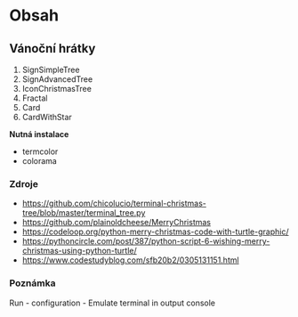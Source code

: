 # Obsah 
## Vánoční hrátky

1. SignSimpleTree
2. SignAdvancedTree
3. IconChristmasTree
4. Fractal
5. Card
6. CardWithStar

**Nutná instalace**
* termcolor
* colorama




### Zdroje
* https://github.com/chicolucio/terminal-christmas-tree/blob/master/terminal_tree.py
* https://github.com/plainoldcheese/MerryChristmas
* https://codeloop.org/python-merry-christmas-code-with-turtle-graphic/
* https://pythoncircle.com/post/387/python-script-6-wishing-merry-christmas-using-python-turtle/
* https://www.codestudyblog.com/sfb20b2/0305131151.html

### Poznámka
Run - configuration - Emulate terminal in output console
